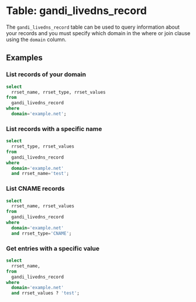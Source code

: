 # Table: gandi_livedns_record

The `gandi_livedns_record` table can be used to query information about your records and you must specify which domain in the where or join clause using the `domain` column.

## Examples

### List records of your domain

```sql
select
  rrset_name, rrset_type, rrset_values
from
  gandi_livedns_record
where
  domain='example.net';
```

### List records with a specific name

```sql
select
  rrset_type, rrset_values
from
  gandi_livedns_record
where
  domain='example.net'
  and rrset_name='test';
```

### List CNAME records

```sql
select
  rrset_name, rrset_values
from
  gandi_livedns_record
where
  domain='example.net'
  and rrset_type='CNAME';
```

### Get entries with a specific value

```sql
select
  rrset_name,
from
  gandi_livedns_record
where
  domain='example.net'
  and rrset_values ? 'test';
```
